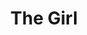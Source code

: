 ---
title: The Girl
year: 1936
opening_date: 1936-03-03
closing_date: 
layout: productions
featured_image: 
image_caption:
image_credit:
playbill: 
category: 
Theatre: Theatre Jacksonville
cast:
  Frederick Cawley: Edward Goodman
  Krebs: Slocum Ball
  Bob Connell: Will Shapiro
crew:
  Director:
    - Gertrude F. Jacobi
  Props:
    - Marion Hendry
  Staging: Mary Courtney
---